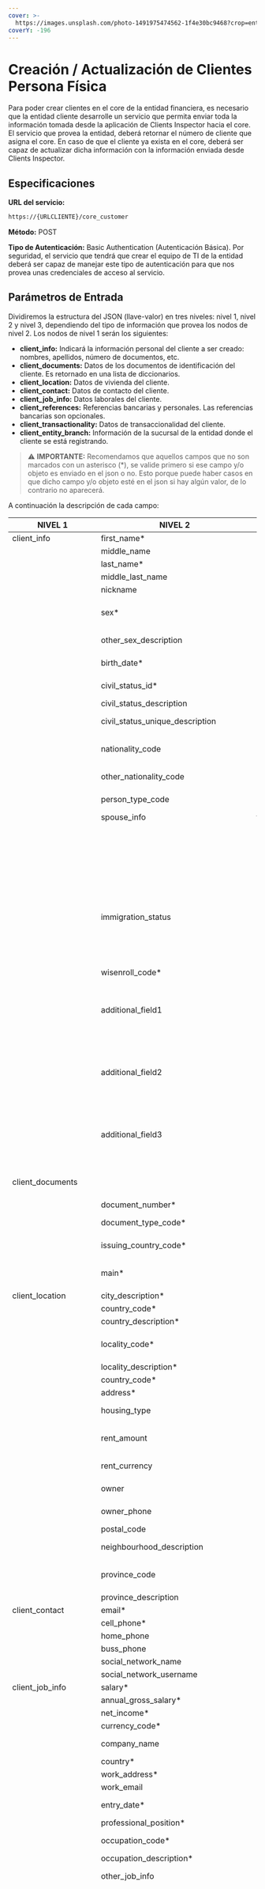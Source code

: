 ```yaml
---
cover: >-
  https://images.unsplash.com/photo-1491975474562-1f4e30bc9468?crop=entropy&cs=tinysrgb&fm=jpg&ixid=MnwxOTcwMjR8MHwxfHNlYXJjaHwxMHx8cGVyc29uJTIwdGVjaG5vbG9neXxlbnwwfHx8fDE2NzU5ODM0NTA&ixlib=rb-4.0.3&q=80
coverY: -196
---
```


# Creación / Actualización de Clientes Persona Física

Para poder crear clientes en el core de la entidad financiera, es necesario que la entidad cliente desarrolle un servicio que permita enviar toda la información tomada desde la aplicación de Clients Inspector hacia el core. El servicio que provea la entidad, deberá retornar el número de cliente que asigna el core. En caso de que el cliente ya exista en el core, deberá ser capaz de actualizar dicha información con la información enviada desde Clients Inspector.

## Especificaciones

**URL del servicio:**

```bash
https://{URLCLIENTE}/core_customer
```

**Método:** POST

**Tipo de Autenticación:** Basic Authentication (Autenticación Básica). Por seguridad, el servicio que tendrá que crear el equipo de TI de la entidad deberá ser capaz de manejar este tipo de autenticación para que nos provea unas credenciales de acceso al servicio.

## **Parámetros de Entrada**

Dividiremos la estructura del JSON (llave-valor) en tres niveles: nivel 1, nivel 2 y nivel 3, dependiendo del tipo de información que provea los nodos de nivel 2. Los nodos de nivel 1 serán los siguientes:

* **client\_info:** Indicará la información personal del cliente a ser creado: nombres, apellidos, número de documentos, etc.
* **client\_documents:** Datos de los documentos de identificación del cliente. Es retornado en una lista de diccionarios.
* **client\_location:** Datos de vivienda del cliente.
* **client\_contact:** Datos de contacto del cliente.
* **client\_job\_info:** Datos laborales del cliente.
* **client\_references:** Referencias bancarias y personales. Las referencias bancarias son opcionales.
* **client\_transactionality:** Datos de transaccionalidad del cliente.
* **client\_entity\_branch:** Información de la sucursal de la entidad donde el cliente se está registrando.

> :warning: **IMPORTANTE:** Recomendamos que aquellos campos que no son marcados con un asterisco (\*), se valide primero si ese campo y/o objeto es enviado en el json o no. Esto porque puede haber casos en que dicho campo y/o objeto esté en el json si hay algún valor, de lo contrario no aparecerá.

A continuación la descripción de cada campo:

| NIVEL 1                  | NIVEL 2                           | NIVEL 3                       | TIPO    | TAMAÑO | DESCRIPCIÓN                                                                                                                                                                                                                                                                      |
| ------------------------ | --------------------------------- | ----------------------------- | ------- | ------ | -------------------------------------------------------------------------------------------------------------------------------------------------------------------------------------------------------------------------------------------------------------------------------- |
| client\_info             | first\_name\*                     |                               | varchar | 30     | Primer nombre del cliente                                                                                                                                                                                                                                                        |
|                          | middle\_name                      |                               | varchar | 30     | Segundo nombre del cliente                                                                                                                                                                                                                                                       |
|                          | last\_name\*                      |                               | varchar | 30     | Primer apellido del cliente                                                                                                                                                                                                                                                      |
|                          | middle\_last\_name                |                               | varchar | 30     | Segundo Nombre                                                                                                                                                                                                                                                                   |
|                          | nickname                          |                               | varchar | 100    | Apodo                                                                                                                                                                                                                                                                            |
|                          | sex\*                             |                               | varchar | 1      | Género: M (Male) / F (Female) / NB (No Binary) / NC (No Comments) / O (Other)                                                                                                                                                                                                    |
|                          | other\_sex\_description           |                               | varchar | 50     | Cuando sex = O (Other) se envía el género indicado por el cliente                                                                                                                                                                                                                |
|                          | birth\_date\*                     |                               | date    | -      | Fecha de Nacimiento. Formato YYYY-MM-DD                                                                                                                                                                                                                                          |
|                          | civil\_status\_id\*               |                               | integer | -      | Código de estado civil. Ver Anexos [aquí](static-data.md)                                                                                                                                                                                                                        |
|                          | civil\_status\_description        |                               | varchar | 50     | Descripción del estado civil                                                                                                                                                                                                                                                     |
|                          | civil\_status\_unique\_description|                               | varchar | 20     | Descripción única del estado civil. Ejemplo: married, single, etc.                                                                                                                                                                                                                                                     |
|                          | nationality\_code                 |                               | varchar | 2      | Código de país de la nacionalidad en Alpha-2. Ejemplo: DO, IT, CO, etc. Ver Anexo 1                                                                                                                                                                                              |
|                          | other\_nationality\_code          |                               | varchar | 2      | Código de país de segunda nacionalidad en Alpha-2                                                                                                                                                                                                                                |
|                          | person\_type\_code                |                               | varchar | 10     | Indica si la persona es PEP o RPEP. En caso de que no, el valor es vacío                                                                                                                                                                                                         |
|                          | spouse\_info                      | first\_name                   | varchar | 30     | Primer nombre del cónyuge                                                                                                                                                                                                                                                        |
|                          |                                   | middle\_name                  | varchar | 30     | Segundo nombre del cónyuge                                                                                                                                                                                                                                                       |
|                          |                                   | last\_name                    | varchar | 30     | Apellido del cónyuge                                                                                                                                                                                                                                                             |
|                          |                                   | middle\_last\_name            | varchar | 30     | Segundo apellido del cónyuge                                                                                                                                                                                                                                                     |
|                          |                                   | document\_type\_code          | varchar | 4      | Tipo de documento                                                                                                                                                                                                                                                                |
|                          |                                   | document\_number              | varchar | 15     | Número de documento                                                                                                                                                                                                                                                              |
|                          |                                   | issuing\_country\_code        | varchar | 2      | País emisor del documento                                                                                                                                                                                                                                                        |
|                          | immigration\_status               | unique\_name                  | varchar | 50     | Identificador único del estatus migratorio: work\_permit, holidays, resident. Ver Anexos [aquí](static-data.md)                                                                                                                                                                  |
|                          |                                   | description                   | varchar | 50     | Descripción del estatus migratorio: Permiso de trabajo, Vacaciones, Residente.                                                                                                                                                                                                   |
|                          | wisenroll\_code*                  |                               | varchar | 6      | Código Wisenroll                                                                                                                                                                                                                                                                 |
|                          | additional\_field1                |                               | varchar | 150    | Campo opcional para almacenar lo que indique el cliente. Este campo solo se agrega en la estructura si es un valor válido. Es decir, sólo se agregará en el JSON si existe valor, de lo contrario no.                                                                            |
|                          | additional\_field2                |                               | varchar | 150    | Campo opcional para almacenar lo que indique el cliente. Este campo solo se agrega en la estructura si es un valor válido.Es decir, sólo se agregará en el JSON si existe valor, de lo contrario no.                                                                             |
|                          | additional\_field3                |                               | varchar | 150    | Campo opcional para almacenar lo que indique el cliente. Este campo solo se agrega en la estructura si es un valor válido. Es decir, sólo se agregará en el JSON si existe valor, de lo contrario no.                                                                            |
| client\_documents        |                                   |                               | Array   |        | Listado de diccionarios de los documentos de identificación de clientes                                                                                                                                                                                                          |
|                          | document\_number\*                |                               | varchar | 20     | Número de documento                                                                                                                                                                                                                                                              |
|                          | document\_type\_code\*            |                               | varchar | 20     | Tipo de documento. Revisar los valores en la sección de [anexos](static-data.md)                                                                                                                                                                                                 |
|                          | issuing\_country\_code\*          |                               | varchar | 2      | País emisor del documento en Alpha-2                                                                                                                                                                                                                                             |
|                          | main\*                            |                               | integer | -      | Flag para etiquetas el documento como principal (1 es principal, 0 no es principal)                                                                                                                                                                                              |
| client\_location         | city\_description\*               |                               | varchar | 30     | Nombre de la ciudad de residencia                                                                                                                                                                                                                                                |
|                          | country\_code\*                   |                               | varchar | 2      | País de residencia en Alpha-2                                                                                                                                                                                                                                                    |
|                          | country\_description\*            |                               | varchar | 20     | Nombre del país de residencia                                                                                                                                                                                                                                                    |
|                          | locality\_code\*                  |                               | varchar | 6      | Código de localidad. Para clientes de USA es el código postal de la localidad                                                                                                                                                                                                    |
|                          | locality\_description\*           |                               | varchar | 70     | Nombre de la localidad                                                                                                                                                                                                                                                           |
|                          | country\_code\*                   |                               | varchar | 2      | Código de país Alpha-2                                                                                                                                                                                                                                                           |
|                          | address\*                         |                               | varchar | 100    | Dirección de domicilio                                                                                                                                                                                                                                                           |
|                          | housing\_type                     |                               | varchar | 50     | Tipo de vivienda. Los valores que toma son: Propia y Alquilada.                                                                                                                                                                                                                  |
|                          | rent\_amount                      |                               | float   | -      | Monto de alquiler en caso de que el tipo de vivienda es alquilada. Puede ser null.                                                                                                                                                                                               |
|                          | rent\_currency                    |                               | varchar | 3      | Moneda del monto del pago de alquiler.                                                                                                                                                                                                                                           |
|                          | owner                             |                               | varchar | 80     | Nombre del propietario (caso alquilado)                                                                                                                                                                                                                                          |
|                          | owner\_phone                      |                               | varchar | 30     | Número de teléfono del propietario (caso alquilado)                                                                                                                                                                                                                              |
|                          | postal\_code                      |                               | varchar | 10     | Código postal                                                                                                                                                                                                                                                                    |
|                          | neighbourhood\_description        |                               | varchar | 150    | Sector donde se encuentra ubicada la sede principal de la empresa.                                                                                                                                                                                                               |
|                          | province\_code                    |                               | varchar | 10     | Código de la provincia. Ver Anexos [aquí](static-data.md). Tendrá algún valor para direcciones de República Dominicana                                                                                                                                                           |
|                          | province\_description             |                               | varchar | 70     | Nombre de la provincia                                                                                                                                                                                                                                                           |
| client\_contact          | email\*                           |                               | varchar | 50     | Correo electrónico                                                                                                                                                                                                                                                               |
|                          | cell\_phone\*                     |                               | varchar | 20     | Número de teléfono celular                                                                                                                                                                                                                                                       |
|                          | home\_phone                       |                               | varchar | 20     | Número de teléfono de casa                                                                                                                                                                                                                                                       |
|                          | buss\_phone                       |                               | varchar | 20     | Número de teléfono de oficina                                                                                                                                                                                                                                                    |
|                          | social\_network\_name             |                               | varchar | 45     | Nombre de red social                                                                                                                                                                                                                                                             |
|                          | social\_network\_username         |                               | varchar | 30     | Usuario de red social                                                                                                                                                                                                                                                            |
| client\_job\_info        | salary\*                          |                               | float   | -      | Monto de salario                                                                                                                                                                                                                                                                 |
|                          | annual\_gross\_salary\*           |                               | float   | -      | Salario Bruto Anual                                                                                                                                                                                                                                                              |
|                          | net\_income\*                     |                               | float   | -      | Ingreso Neto Mensual                                                                                                                                                                                                                                                                    |
|                          | currency\_code\*                  |                               | varchar | 4      | Código de moneda. Ver Anexos [aquí](static-data.md)                                                                                                                                                                                                                              |
|                          | company\_name                     |                               | varchar | 100    | Nombre de la compañía donde labora el cliente                                                                                                                                                                                                                                    |
|                          | country*                          |                               | varchar | 50     | País donde está ubicado la compañía                                                                                                                                                                                                                                              |
|                          | work\_address\*                   |                               | varchar | 150    | Dirección de trabajo                                                                                                                                                                                                                                                             |
|                          | work\_email                       |                               | varchar | 100    | Correo electrónico del trabajo                                                                                                                                                                                                                                                             |
|                          | entry\_date\*                     |                               | date    | -      | Fecha de ingreso a la compañía. Formato YYYY-MM-DD                                                                                                                                                                                                                               |
|                          | professional\_position\*          |                               | varchar | 100    | Cargo dentro de la empresa                                                                                                                                                                                                                                                       |
|                          | occupation\_code\*                |                               | varchar | 50     | Código de la ocupación. Para el caso de Dominicana será el código CIIU                                                                                                                                                                                                                                                           |
|                          | occupation\_description\*         |                               | text    | -      | Descripción de la ocupación                                                                                                                                                                                                                                                      |
|                          | other\_job\_info                  |                               | object  | -      | Información de datos laborales adicionales del cliente                                                                                                                                                                                                                           |
|                          |                                   | commercial\_activity\_code    | varchar | 6      | Código de la actividad comercial adicional. Esta información proviene las actividades cargadas en la plataforma GIR.                                                                                                                                                             |
|                          |                                   | commercial\_activity\_description    | text | -  | Descripción de la actividad comercial adicional.                                                                                                                                                                                                                                 |
|                          |                                   | country\_code                 | varchar | 2      | País de negocio                                                                                                                                                                                                                                                                  |
|                          |                                   | quantity\_of\_employees       | integer | -      | Cantidad de empleados                                                                                                                                                                                                                                                            |
|                          |                                   | total\_assets                 | float   | -      | Monto total de los activos                                                                                                                                                                                                                                                       |
|                          |                                   | income\_in\_another\_currency | float   | -      | Ingresos en otra moneda expresado en USD. Por defecto es 0.                                                                                                                                                                                                                      |
|                          |                                   | origin\_income                | varchar | 100    | Descripción del origen de los ingresos                                                                                                                                                                                                                                           |
|                          | previously\_employment\_data      |                               | object  | -      | Datos de empleo anterior si aplica                                                                                                                                                                                                                                               |
|                          |                                   | previous\_boss\_full\_name    | varchar | 200    | Nombre completo de su jefe en el empleo anterior                                                                                                                                                                                                                                 |
|                          |                                   | previous\_company\_name       | varchar | 50     | Nombre de la compañía de su empleo anterior                                                                                                                                                                                                                                      |
|                          |                                   | previous\_seniority           | integer | -      | Antiguedad en su empleo anterior en meses                                                                                                                                                                                                                                        |
| client\_references       | first\_bank\_reference            | country\_code                 | varchar | 2      | Código de país en Alpha-2                                                                                                                                                                                                                                                        |
|                          |                                   | bank\_name                    | varchar | 50     | Nombre del banco                                                                                                                                                                                                                                                                 |
|                          |                                   | acount\_type\_description     | varchar | 50     | Tipo de cuenta                                                                                                                                                                                                                                                                   |
|                          |                                   | account\_number               | varchar | 50     | Número de cuenta                                                                                                                                                                                                                                                                 |
|                          |                                   | officer                       | varchar | 100    | Nombre de oficial responsable                                                                                                                                                                                                                                                    |
|                          |                                   | canceled                      | integer | -      | 1 si es una cuenta cancelada, 0 en caso contrario                                                                                                                                                                                                                                |
|                          |                                   | canceled\_reason              | varchar | 200    | Razón de cancelación, en caso de que canceled sea true                                                                                                                                                                                                                           |
|                          |                                   | aba\_code                     | varchar | 50     | ABA Routing Number. Para caso de bancos en USA                                                                                                                                                                                                                                   |
|                          |                                   | iban\_code                    | varchar | 50     | Internation Bank Account number                                                                                                                                                                                                                                                  |
|                          |                                   | swift\_code                   | varchar | 50     | Código SWIFT                                                                                                                                                                                                                                                                     |
|                          | second\_bank\_reference           |                               | -       | -      | Igual que **first_bank_reference**                                                                                                                                                                                                                                               |
|                          | first\_personal\_reference\*      | name                          | varchar | 100    | Nombre completo de la referencia                                                                                                                                                                                                                                                 |
|                          |                                   | relationship                  | varchar | 50     | Indica si es Familiar o No Familiar                                                                                                                                                                                                                                              |
|                          |                                   | reference\_relationship\_unique\_description  | varchar | 50     | Tipo de relación                                                                                                                                                                                                                                                 |
|                          |                                   | phone                         | varchar | 20     | Número de teléfono de la referencia                                                                                                                                                                                                                                              |
|                          |                                   | address                       | varchar | 150    | Dirección                                                                                                                                                                                                                                                                        |
|                          |                                   | document\_number              | varchar | 20     | Número de documento                                                                                                                                                                                                                                                              |
|                          |                                   | document\_type\_code          | varchar | 4      | Tipo de documento                                                                                                                                                                                                                                                                |
|                          |                                   | country                       | varchar | 2      | País del documento                                                                                                                                                                                                                                                               |
|                          |                                   | email                         | varchar | 150    | Correo electrónico                                                                                                                                                                                                                                                               |
|                          | second\_personal\_reference\*     | name                          | varchar | 100    | Igual que **first_personal_reference**                                                                                                                                                                                                                                           |
|                          | first\_supplier\_commercial\_reference |                          | -       | -      | Referencias comerciales (Proveedor). Se solicitan cualquier el cliente tiene alguna actividad económica adicional                                                                                                                                                                |
|                          |                                   | name                          | varchar | 100    | Nombre completo del proveedor                                                                                                                                                                                                                                                    |
|                          |                                   | phone                         | varchar | 20     | Número de teléfono del proveedor                                                                                                                                                                                                                                                 |
|                          |                                   | country                       | varchar | 2      | País donde se encuentra el proveedor                                                                                                                                                                                                                                             |
|                          | second\__supplier_\_commercial\_reference |                         | -       | -      | Igual que en **first_supplier_commercial_reference**                                                                                                                                                                                                                           |
|                          | first\_client_\_commercial\_reference |                           | -       | -      | Principales clientes. Se solicitan cualquier el cliente tiene alguna actividad económica adicional                                                                                                                                                                               |
|                          |                                   | name                          | varchar | 100    | Nombre del cliente. Puede ser empresa o persona física                                                                                                                                                                                                                           |
|                          |                                   | phone                         | varchar | 20     | Número de teléfono del cliente                                                                                                                                                                                                                                                   |
|                          |                                   | country                       | varchar | 2      | País donde se encuentra el cliente                                                                                                                                                                                                                                               |
|                          | second\_client_\_commercial\_reference |                          | -       | -      | Igual que en **first_client_commercial_reference**                                                                                                                                                                                                                               |
| client\_transactionality | inc\_transactionality\*           |                               | float   | -      | Monto de transaccionalidad entrante                                                                                                                                                                                                                                              |
|                          | inc\_transactionality\_currency\* |                               | varchar | 3      | Moneda                                                                                                                                                                                                                                                                           |
|                          | inc\_monthly\_movements\*         |                               | integer | -      | Cantidad de movimientos mensuales de entrada                                                                                                                                                                                                                                     |
|                          | out\_transactionality\*           |                               | float   | -      | Monto de transaccionalidad saliente                                                                                                                                                                                                                                              |
|                          | out\_transactionality\_currency\* |                               | varchar | 3      | Moneda                                                                                                                                                                                                                                                                           |
|                          | out\_monthly\_movements\*         |                               | integer | -      | Cantidad de movimientos mensuales de salida                                                                                                                                                                                                                                      |
|                          | funds\_country\_code\*            |                               | varchar | 2      | Código de país en Alpha-2.                                                                                                                                                                                                                                                       |
|                          | funds\_country\_description\*     |                               | varchar | 50     | País de origen y destino de los fondos                                                                                                                                                                                                                                           |
| client\_entity\_branch   | branch\_code\*                    |                               | varchar | 6      | Código de la sucursal de la entidad.                                                                                                                                                                                                                                             |
|                          | branch\_name\*                    |                               | varchar | 35     | Nombre de la sucursal de la entidad.                                                                                                                                                                                                                                             |

**Nota:** Los marcados con asterisco (\*) son los recomendados a que sean almacenados en el core. Los que no tengan esta marca pueden llegar con el valor de null, vacío (“”) o incluso no aparecer en el json.

> :warning: **Importante:** Se recomienda siempre validar que algún objeto y/o campo del json venga en el mismo. Ejemplo:

```
data = request.json

# Condición que valida si el key previously_employment_data viene en el json
if data.get('client_job_info').get('previously_employment_data'):
   # Write your code here
```

## Ejemplos

<details>

<summary>Ejemplo 1</summary>

```
{
   "client_info":{
      "civil_status_unique_description":"married",
      "last_name":"MARTINEZ",
      "nationality_code":"US",
      "sex":"M",
      "bonding_type":"NI",
      "first_name":"LUIS",
      "middle_name":"ALEJANDRO",
      "industry_code":"511",
      "account_officer":"JCA",
      "business_code":"L003",
      "other_nationality_code":"DO",
      "spouse_info":{
         "document_type_code":"IDEN",
         "first_name":"EMILY",
         "last_name":"TORRES",
         "document_number":"556699130",
         "issuing_country_code":"VE",
      },
      "wisenroll_code":"4MTA2C",
      "customer_number":null,
      "office_representative":"VME",
      "civil_status_description":"Casado(a)",
      "birth_date":"1991-11-14",
      "civil_status_id":2,
   },
   "client_entity_branch":{
      "branch_name":"Branch 01",
      "branch_code":"01"
   },
   "client_transactionality":{
      "inc_transactionality":8000.0,
      "out_transactionality":7550.0,
      "funds_country_description":"Estados Unidos",
      "out_monthly_movements":10,
      "funds_country_code":"US",
      "out_transactionality_currency":"USD",
      "inc_monthly_movements":2,
      "inc_transactionality_currency":"USD"
   },
   "client_location":{
      "rent_currency":"USD",
      "province_description":"Florida",
      "locality_description":"MIAMI",
      "address":"1100 Biscayne Boulevard",
      "housing_type":"Alquilada",
      "city_description":"Miami",
      "country_description":"Estados Unidos",
      "rent_amount":2000.0,
      "postal_code":"33132",
      "country_code":"US",
      "owner_phone":"7869898899",
      "owner":"JOE DOE",
      "locality_code":"33132"
   },
   "client_job_info":{
      "salary":8000.0,
      "other_job_info":{
         "quantity_of_employees":1,
         "total_assets":500.0,
         "origin_income":"Ad Campaign for some companies",
         "income_in_another_currency":10000.0,
         "commercial_activity_code":"541810",
         "country_code":"US",
         "commercial_activity_description":"Advertising Agencies"
      },
      "professional_position":"Software Developer Senior",
      "annual_gross_salary":100000.0,
      "occupation_code":"151252",
      "country":"Estados Unidos",
      "entry_date":"2020-02-21",
      "company_name":"TECH GROUP LLC",
      "work_address":"601 Brickell Key Drive, Miami, FL 33131",
      "occupation_description":"Software Developers",
      "work_email":"luis@business.com",
      "currency_code":"USD",
      "net_income":8000.0
   },
   "client_documents":[
      {
         "document_type_code":"DL",
         "document_number":"M1112333999",
         "main":0,
         "issuing_country_code":"US"
      },
      {
         "document_type_code":"DOPI",
         "document_number":"2132322355",
         "main":0,
         "issuing_country_code":"US"
      },
      {
         "document_type_code":"IDAD",
         "document_number":"9987441111",
         "main":0,
         "issuing_country_code":"DO"
      },
      {
         "document_type_code":"PAAD",
         "document_number":"99914470141",
         "main":0,
         "issuing_country_code":"DO"
      },
      {
         "document_type_code":"SSN",
         "document_number":"111110001",
         "main":1,
         "issuing_country_code":"US"
      }
   ],
   "client_references":{
      "first_personal_reference":{
         "document_type_code":"IDEN",
         "name":"JESUS RODRIGUEZ",
         "relationship":"Familiar",
         "country":"Republica Dominicana",
         "document_number":"78986888668",
         "reference_relationship_unique_description":"brother_in_law",
         "phone":"7865545454",
         "address":"465 Ocean Drive, Miami Beach, FL 33139",
         "email":"jesusr@example.com"
      },
      "first_client_commercial_reference":{
         "name":"LUMINATECH CORPORATION",
         "country":"Estados Unidos",
         "phone":"7865555454",
      },
      "first_bank_reference":{
         "bank_name":"WELLS FARGO",
         "aba_code":"063107513",
         "canceled":0,
         "officer":"Ramon Marquez",
         "country_code":"US",
         "account_type_description":"Corriente",
         "account_number":"515155155"
      },
      "second_supplier_commercial_reference":null,
      "second_personal_reference":{
         "document_type_code":"SSN",
         "name":"MARIA PEREZ",
         "relationship":"No Familiar",
         "country":"Estados Unidos",
         "document_number":"788888888",
         "reference_relationship_unique_description":"coworker",
         "phone":"7865554545",
         "address":"801 South Miami Avenue, Miami, FL 33130",
         "email":"mariap@example.com"
      },
      "first_supplier_commercial_reference":{
         "name":"NEXGEN SOLUTIONS",
         "country":"Estados Unidos",
         "phone":"7865454545",
      }
   },
   "client_contact":{
      "buss_phone":"7861111121",
      "social_network_name":"Instagram",
      "social_network_username":"luismart01",
      "cell_phone":"7862229999",
      "email":"aauser07@dev.aclaoverseas.com"
   }
}
```

</details>

<details>

<summary>Ejemplo 2</summary>

```
{
   "client_info":{
      "civil_status_unique_description":"single",
      "first_name":"DANIELA",
      "last_name":"MATOS",
      "middle_name":"ANDREINA",
      "nationality_code":"US",
      "civil_status_description":"Soltero(a)",
      "industry_code":"511",
      "account_officer":"JCA",
      "sex":"F",
      "office_representative":"VME",
      "bonding_type":"NI",
      "business_code":"L003",
      "birth_date":"1989-11-23",
      "civil_status_id":1,
      "wisenroll_code":"K9ZW56",
      "nickname":"Maria M",
      "additional_field1":"Value1",
      "additional_field2":"Value2",
      "additional_field3":"Value3",
   },
   "client_entity_branch":{
      "branch_name":"Agencia 27 de febrero",
      "branch_code":"01"
   },
   "client_transactionality":{
      "inc_transactionality":4000.0,
      "out_transactionality":3000.0,
      "funds_country_description":"Estados Unidos",
      "out_monthly_movements":6,
      "funds_country_code":"US",
      "out_transactionality_currency":"USD",
      "inc_monthly_movements":2,
      "inc_transactionality_currency":"USD"
   },
   "client_location":{
      "rent_currency":"USD",
      "locality_description":"MIAMI",
      "province_description":"Florida",
      "housing_type":"Propia",
      "city_description":"Miami",
      "country_description":"Estados Unidos",
      "locality_code":"33130",
      "country_code":"US",
      "address":"801 South Miami Avenue. Apt 123",
      "postal_code":"33130"
   },
   "client_job_info":{
      "salary":4000.0,
      "professional_position":"Ad Agent Junior",
      "annual_gross_salary":50000.0,
      "occupation_code":"413011",
      "entry_date":"2022-04-20",
      "company_name":"AdSolutions Plus",
      "company_country_code":"DO",
      "work_address":"Avenida Winston Churchill #654, Santo Domingo 10106",
      "occupation_description":"Advertising Sales Agents",
      "currency_code":"USD",
      "net_income":4000.0
   },
   "client_documents":[
      {
         "document_type_code":"DL",
         "document_number":"7775000123",
         "main":0,
         "issuing_country_code":"DO"
      },
      {
         "document_type_code":"DOPI",
         "document_number":"222221221",
         "main":0,
         "issuing_country_code":"US"
      },
      {
         "document_type_code":"SSN",
         "document_number":"111010001",
         "main":1,
         "issuing_country_code":"US"
      }
   ],
   "client_references":{
      "first_bank_reference":{
         "bank_name":"Banco BHD/Leon",
         "canceled":0,
         "officer":"Ramiro Lopez",
         "country_code":"DO",
         "account_type_description":"Ahorros",
         "account_number":"2322222232"
      },
      "first_personal_reference":{
         "document_type_code":"SSN",
         "name":"ALEXANDER ROMERO",
         "relationship":"Familiar",
         "country":"Estados Unidos",
         "document_number":"111221212",
         "reference_relationship_unique_description":"cousin",
         "phone":"7865454545",
         "address":"601 Brickell Key Drive, Miami, FL 33131",
         "email":"alex@example.com"
      },
      "second_personal_reference":{
         "document_type_code":"IDEN",
         "name":"JULIA MARTINEZ",
         "relationship":"No Familiar",
         "country":"Republica Dominicana",
         "document_number":"11111558989",
         "reference_relationship_unique_description":"friend",
         "phone":"7865454545",
         "address":"Calle El Conde #789, Santo Domingo 10205",
         "email":"julia@example.com"
      }
   },
   "client_contact":{
      "social_network_username":"mariam18",
      "cell_phone":"7891231100",
      "email":"aauser08@dev.aclaoverseas.com",
      "social_network_name":"Instagram"
   }
}
```

</details>

<details>

<summary>Ejemplo 3</summary>
 
```
{
   "client_info":{
      "civil_status_unique_description":"married",
      "first_name":"DAVID",
      "last_name":"CASTILLO",
      "middle_name":"JOSE",
      "nationality_code":"US",
      "civil_status_description":"Casado(a)",
      "sex":"M",
      "office_representative":"VME",
      "bonding_type":"NI",
      "business_code":"L003",
      "birth_date":"1988-12-27",
      "civil_status_id":2,
      "wisenroll_code":"LH0KN3",
      "middle_last_name":"TORREALBA",
      "other_nationality_code":"DO",
      "spouse_info":{
         "document_type_code":"IDEN",
         "first_name":"ANDREINA",
         "last_name":"PEREZ",
         "middle_name":"MARIA",
         "document_number":"55554555044",
         "issuing_country_code":"DO",
         "middle_last_name":"RODRIGUEZ"
      },
      "additional_field1":"Addition information 1",
      "additional_field2":"Addition information 2",
      "additional_field3":"Addition information 3",
   },
   "client_entity_branch":{
      "branch_name":"Branch US",
      "branch_code":"01"
   },
   "client_transactionality":{
      "inc_transactionality":5000.0,
      "out_transactionality":4000.0,
      "funds_country_description":"United States",
      "out_monthly_movements":7,
      "funds_country_code":"US",
      "out_transactionality_currency":"USD",
      "inc_monthly_movements":4,
      "inc_transactionality_currency":"USD"
   },
   "client_location":{
      "rent_currency":"USD",
      "province_description":"Florida",
      "locality_description":"MIAMI",
      "owner_phone":"8295454545",
      "housing_type":"Alquilada",
      "city_description":"Miami",
      "country_description":"United States",
      "rent_amount":2500.0,
      "postal_code":"33101",
      "country_code":"US",
      "address":"123 Main Street",
      "owner":"PETER JETER",
      "locality_code":"33101"
   },
   "client_job_info":{
      "salary":6000.0,
      "professional_position":"Civil Engineer",
      "occupation_code":"172051",
      "currency_code":"USD",
      "entry_date":"2019-08-01",
      "company_name":"COMPANY TEST LLC",
      "company_country_code":"DO",
      "work_address":"5678 Maple Avenue, San Francisco, CA 94101",
      "occupation_description":"Civil Engineers",
      "work_email":"david@business.com",
      "annual_gross_salary":80000.0,
      "net_income":6000.0
   },
   "client_contact":{
      "social_network_username":"david10",
      "cell_phone":"8291230010",
      "email":"aauser10@dev.aclaoverseas.com",
      "social_network_name":"Twitter"
   },
   "client_references":{
      "first_bank_reference":{
         "canceled":1,
         "account_type_description":"No Product",
         "canceled_reason":"inactivity",
         "country_code":"DO",
         "bank_name":"Banco Popular"
      },
      "first_personal_reference":{
         "document_type_code":"IDEN",
         "name":"FRANCISCO CASTILLO",
         "relationship":"Familiar",
         "country":"Dominican Republic",
         "document_number":"15555550000",
         "reference_relationship_unique_description":"brother",
         "phone":"8098877444",
         "address":"3456 Pine Drive, Sacramento, CA 95801",
         "email":"francisco@example.com"
      },
      "second_personal_reference":{
         "document_type_code":"SSN",
         "name":"MARIA PEREZ",
         "relationship":"No Familiar",
         "country":"Estados Unidos",
         "document_number":"110000155",
         "reference_relationship_unique_description":"acquaintance",
         "phone":"7865454444",
         "address":"9012 Oak Boulevard, San Diego, CA 92101",
         "email":"mariap@dev.aclaoverseas.com"
      }
   },
   "client_documents":[
      {
         "document_type_code":"DOPI",
         "document_number":"111000001",
         "main":0,
         "issuing_country_code":"US"
      },
      {
         "document_type_code":"IDAD",
         "document_number":"1000100001",
         "main":0,
         "issuing_country_code":"DO"
      },
      {
         "document_type_code":"PAAD",
         "document_number":"M11515520001",
         "main":0,
         "issuing_country_code":"DO"
      },
      {
         "document_type_code":"SSN",
         "document_number":"100000001",
         "main":1,
         "issuing_country_code":"US"
      }
   ]
}
```

</details>

## Respuestas por parte de la entidad

La entidad deberá retornar, en formato JSON, el número de cliente con los siguientes http status codes:

* **201** - Respuesta exitosa, cliente creado
* **4XX** - Error creando el cliente. Deberá retornar el mensaje del error para ser mostrado en la aplicación.

## Ejemplos de respuestas

<details>

<summary>Ejemplo 1 - Caso exitoso (HTTP STATUS CODE 201)</summary>

```
{
	"customer_number": 1234
}
```

</details>

<details>

<summary>Ejemplo 2 - Caso error (HTTP STATUS CODE 4XX)</summary>

```
{
	"message": "MENSAJE DEL MOTIVO DEL ERROR"
}
```

</details>

